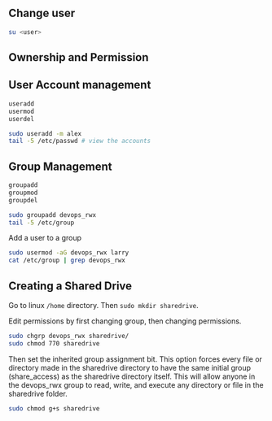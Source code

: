 ## Change user

```bash
su <user>
```
## Ownership and Permission

## User Account management
```bash
useradd
usermod
userdel
```

```bash
sudo useradd -m alex
tail -5 /etc/passwd # view the accounts
```

## Group Management
```bash
groupadd
groupmod
groupdel
```

```bash
sudo groupadd devops_rwx
tail -5 /etc/group
```

Add a user to a group
```bash
sudo usermod -aG devops_rwx larry
cat /etc/group | grep devops_rwx
```

## Creating a Shared Drive
Go to linux `/home` directory. Then `sudo mkdir sharedrive`.

Edit permissions by first changing group, then changing permissions.
```bash
sudo chgrp devops_rwx sharedrive/
sudo chmod 770 sharedrive
```

Then set the inherited group assignment bit. This option forces every file or directory made in the sharedrive directory to have the same initial group (share_access) as the sharedrive directory itself. This will allow anyone in the devops_rwx group to read, write, and execute any directory or file in the sharedrive folder.
```bash
sudo chmod g+s sharedrive
```
